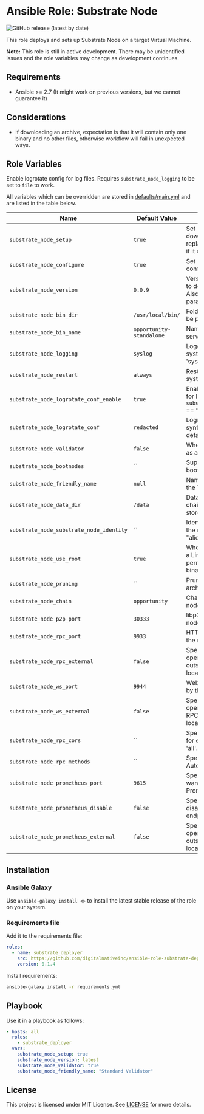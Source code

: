 # Ansible Role: Substrate Node

![GitHub release (latest by date)](https://img.shields.io/github/v/release/digitalnativeinc/ansible-role-substrate-deployer)

This role deploys and sets up Substrate Node on a target Virtual Machine.

**Note:** This role is still in active development. There may be unidentified issues and the role variables may change as development continues.

## Requirements

- Ansible >= 2.7 (It might work on previous versions, but we cannot guarantee it)

## Considerations

- If downloading an archive, expectation is that it will contain only one binary and no other files, otherwise workflow will fail in unexpected ways.

## Role Variables

Enable logrotate config for log files. Requires `substrate_node_logging` to be set to `file` to work.

All variables which can be overridden are stored in [defaults/main.yml](defaults/main.yml) and are listed in the table below.

| Name                                     | Default Value            | Description                                                                       |
| ---------------------------------------- | ------------------------ | --------------------------------------------------------------------------------- |
| `substrate_node_setup`                   | `true`                   | Set if you want to download release and replace it with existing if it differs.   |
| `substrate_node_configure`               | `true`                   | Set if you want to do configuration part.                                         |
| `substrate_node_version`                 | `0.0.9`                  | Version of the release to download and use. Also accepts latest as parameter.     |
| `substrate_node_bin_dir`                 | `/usr/local/bin/`        | Folder where binary will be put.                                                  |
| `substrate_node_bin_name`                | `opportunity-standalone` | Name of the binary and service to use.                                            |
| `substrate_node_logging`                 | `syslog`                 | Logging to use with systemd - can be 'syslog' or 'file'.                          |
| `substrate_node_restart`                 | `always`                 | Restart option for systemd service.                                               |
| `substrate_node_logrotate_conf_enable`   | `true`                   | Enable logrotate config for log files. Needs `substrate_node_logging` == `"file"` |
| `substrate_node_logrotate_conf`          | `redacted`               | Logrotate config, syntax available in defaults.                                   |
| `substrate_node_validator`               | `false`                  | Whether node is acting as a validator                                             |
| `substrate_node_bootnodes`               | ``                       | Supply a list of bootnodes if required                                            |
| `substrate_node_friendly_name`           | `null`                   | Name which is used by the Telemetry service.                                      |
| `substrate_node_data_dir`                | `/data`                  | Data directory in which chain state will be stored.                               |
| `substrate_node_substrate_node_identity` | ``                       | Identity to be used by the node - "alice","bob", etc.                             |
| `substrate_node_use_root`                | `true`                   | Whether to use root as a Linux user for permissions/running binary.               |
| `substrate_node_pruning`                 | ``                       | Pruning mode to use - archive or constained                                       |
| `substrate_node_chain`                   | `opportunity`            | Chain to use by the node.                                                         |
| `substrate_node_p2p_port`                | `30333`                  | libp2p port used by the node.                                                     |
| `substrate_node_rpc_port`                | `9933`                   | HTTP RPC port used by the node.                                                   |
| `substrate_node_rpc_external`            | `false`                  | Specify if we want to open up HTTP RPC outside of localhost/polkadot.js.          |
| `substrate_node_ws_port`                 | `9944`                   | WebSocket port used by the node.                                                  |
| `substrate_node_ws_external`             | `false`                  | Specify if we want to open up WebSocket RPC outside of localhost/polkadot.js.     |
| `substrate_node_rpc_cors`                | ``                       | Specify list of origins for external RPCs or 'all'.                               |
| `substrate_node_rpc_methods`             | ``                       | Specify RPC mode - Auto, Safe, Unsafe.                                            |
| `substrate_node_prometheus_port`         | `9615`                   | Specify which port we want to use for Prometheus endpoint.                        |
| `substrate_node_prometheus_disable`      | `false`                  | Specify if we want to disable Prometheus endpoint.                                |
| `substrate_node_prometheus_external`     | `false`                  | Specify if we want to open up Prometheus outside of localhost/polkadot.js.        |

## Installation

### Ansible Galaxy

Use `ansible-galaxy install <>` to install the latest stable release of the role on your system.

### Requirements file

Add it to the requirements file:

```yaml
roles:
  - name: substrate_deployer
    src: https://github.com/digitalnativeinc/ansible-role-substrate-deployer.git
    version: 0.1.4
```

Install requirements:

```bash
ansible-galaxy install -r requirements.yml
```

## Playbook

Use it in a playbook as follows:

```yaml
- hosts: all
  roles:
    - substrate_deployer
  vars:
    substrate_node_setup: true
    substrate_node_version: latest
    substrate_node_validator: true
    substrate_node_friendly_name: "Standard Validator"
```

## License

This project is licensed under MIT License. See [LICENSE](/LICENSE) for more details.
